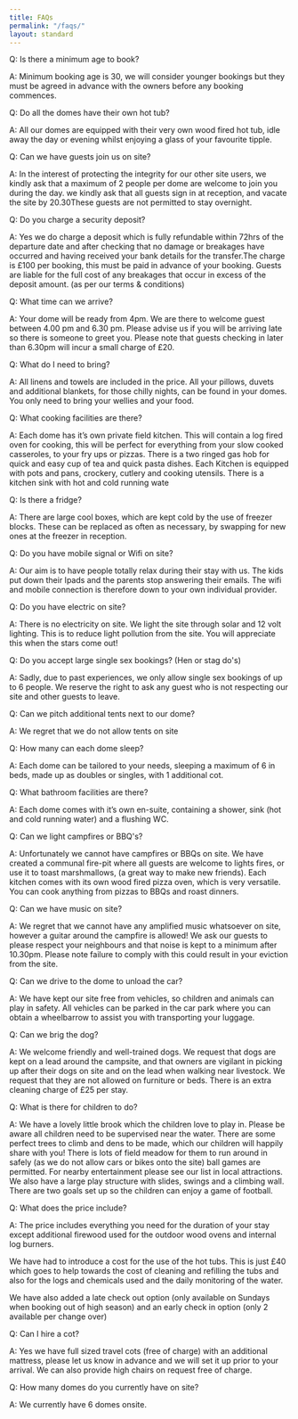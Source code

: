 ```yaml
---
title: FAQs
permalink: "/faqs/"
layout: standard
---
```


Q: Is there a minimum age to book?

A: Minimum booking age is 30, we will consider younger bookings but they must be agreed in advance with the owners before any booking commences.

Q: Do all the domes have their own hot tub?

A: All our domes are equipped with their very own wood fired hot tub, idle away the day or evening whilst enjoying a glass of your favourite tipple.

Q: Can we have guests join us on site?

A: In the interest of protecting the integrity for our other site users, we kindly ask that a maximum of 2 people per dome are welcome to join you during the day. we kindly ask that all guests sign in at reception, and vacate the site by 20.30These guests are not permitted to stay overnight.

Q: Do you charge a security deposit?

A: Yes we do charge a deposit which is fully refundable within 72hrs of the departure date and after checking that no damage or breakages have occurred and having received your bank details for the transfer.The charge is £100 per booking, this must be paid in advance of your booking. Guests are liable for the full cost of any breakages that occur in excess of the deposit amount. (as per our terms & conditions)

Q: What time can we arrive?

A: Your dome will be ready from 4pm. We are there to welcome guest between 4.00 pm and 6.30 pm. Please advise us if you will be arriving late so there is someone to greet you. Please note that guests checking in later than 6.30pm will incur a small charge of £20.

Q: What do I need to bring?

A: All linens and towels are included in the price. All your pillows, duvets and additional blankets, for those chilly nights, can be found in your domes. You only need to bring your wellies and your food.

Q: What cooking facilities are there?

A: Each dome has it’s own private field kitchen. This will contain a log fired oven for cooking, this will be perfect for everything from your slow cooked casseroles, to your fry ups or pizzas. There is a two ringed gas hob for quick and easy cup of tea and quick pasta dishes. Each Kitchen is equipped with pots and pans, crockery, cutlery and cooking utensils. There is a kitchen sink with hot and cold running wate

Q: Is there a fridge?

A: There are large cool boxes, which are kept cold by the use of freezer blocks. These can be replaced as often as necessary, by swapping for new ones at the freezer in reception.

Q: Do you have mobile signal or Wifi on site?

A: Our aim is to have people totally relax during their stay with us. The kids put down their Ipads and the parents stop answering their emails. The wifi and mobile connection is therefore down to your own individual provider.

Q: Do you have electric on site?

A: There is no electricity on site. We light the site through solar and 12 volt lighting. This is to reduce light pollution from the site. You will appreciate this when the stars come out!

Q: Do you accept large single sex bookings? (Hen or stag do's)

A: Sadly, due to past experiences, we only allow single sex bookings of up to 6 people. We reserve the right to ask any guest who is not respecting our site and other guests to leave.

Q: Can we pitch additional tents next to our dome?

A: We regret that we do not allow tents on site

Q: How many can each dome sleep?

A: Each dome can be tailored to your needs, sleeping a maximum of 6 in beds, made up as doubles or singles, with 1 additional cot.

Q: What bathroom facilities are there?

A: Each dome comes with it’s own en-suite, containing a shower, sink (hot and cold running water) and a flushing WC.

Q: Can we light campfires or BBQ's?

A: Unfortunately we cannot have campfires or BBQs on site. We have created a communal fire-pit where all guests are welcome to lights fires, or use it to toast marshmallows, (a great way to make new friends). Each kitchen comes with its own wood fired pizza oven, which is very versatile. You can cook anything from pizzas to BBQs and roast dinners.

Q: Can we have music on site?

A: We regret that we cannot have any amplified music whatsoever on site, however a guitar around the campfire is allowed! We ask our guests to please respect your neighbours and that noise is kept to a minimum after 10.30pm. Please note failure to comply with this could result in your eviction from the site.

Q: Can we drive to the dome to unload the car?

A: We have kept our site free from vehicles, so children and animals can play in safety. All vehicles can be parked in the car park where you can obtain a wheelbarrow to assist you with transporting your luggage.

Q: Can we brig the dog?

A: We welcome friendly and well-trained dogs. We request that dogs are kept on a lead around the campsite, and that owners are vigilant in picking up after their dogs on site and on the lead when walking near livestock. We request that they are not allowed on furniture or beds. There is an extra cleaning charge of £25 per stay.

Q: What is there for children to do?

A: We have a lovely little brook which the children love to play in. Please be aware all children need to be supervised near the water. There are some perfect trees to climb and dens to be made, which our children will happily share with you! There is lots of field meadow for them to run around in safely (as we do not allow cars or bikes onto the site) ball games are permitted. For nearby entertainment please see our list in local attractions. We also have a large play structure with slides, swings and a climbing wall. There are two goals set up so the children can enjoy a game of football.

Q: What does the price include?

A: The price includes everything you need for the duration of your stay except additional firewood used for the outdoor wood ovens and internal log burners.

We have had to introduce a cost for the use of the hot tubs. This is just £40 which goes to help towards the cost of cleaning and refilling the tubs and also for the logs and chemicals used and the daily monitoring of the water.

We have also added a late check out option (only available on Sundays when booking out of high season) and an early check in option (only 2 available per change over)

Q: Can I hire a cot?

A: Yes we have full sized travel cots (free of charge) with an additional mattress, please let us know in advance and we will set it up prior to your arrival. We can also provide high chairs on request free of charge.

Q: How many domes do you currently have on site?

A: We currently have 6 domes onsite.




